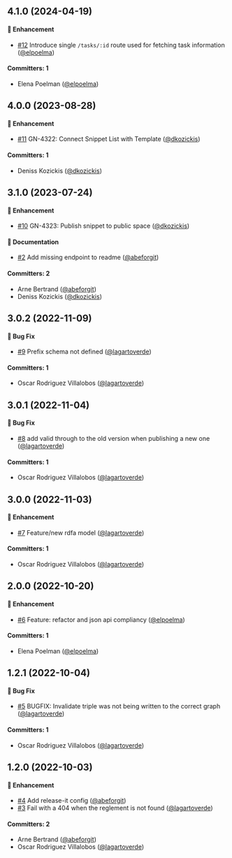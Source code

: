 








## 4.1.0 (2024-04-19)

#### :rocket: Enhancement
* [#12](https://github.com/lblod/reglement-publish-service/pull/12) Introduce single `/tasks/:id` route used for fetching task information ([@elpoelma](https://github.com/elpoelma))

#### Committers: 1
- Elena Poelman ([@elpoelma](https://github.com/elpoelma))

## 4.0.0 (2023-08-28)

#### :rocket: Enhancement
* [#11](https://github.com/lblod/reglement-publish-service/pull/11) GN-4322: Connect Snippet List with Template ([@dkozickis](https://github.com/dkozickis))

#### Committers: 1
- Deniss Kozickis ([@dkozickis](https://github.com/dkozickis))


## 3.1.0 (2023-07-24)

#### :rocket: Enhancement
* [#10](https://github.com/lblod/reglement-publish-service/pull/10) GN-4323: Publish snippet to public space ([@dkozickis](https://github.com/dkozickis))

#### :memo: Documentation
* [#2](https://github.com/lblod/reglement-publish-service/pull/2) Add missing endpoint to readme ([@abeforgit](https://github.com/abeforgit))

#### Committers: 2
- Arne Bertrand ([@abeforgit](https://github.com/abeforgit))
- Deniss Kozickis ([@dkozickis](https://github.com/dkozickis))

## 3.0.2 (2022-11-09)

#### :bug: Bug Fix
* [#9](https://github.com/lblod/reglement-publish-service/pull/9) Prefix schema not defined ([@lagartoverde](https://github.com/lagartoverde))

#### Committers: 1
- Oscar Rodriguez Villalobos ([@lagartoverde](https://github.com/lagartoverde))

## 3.0.1 (2022-11-04)

#### :bug: Bug Fix
* [#8](https://github.com/lblod/reglement-publish-service/pull/8) add valid through to the old version when publishing a new one ([@lagartoverde](https://github.com/lagartoverde))

#### Committers: 1
- Oscar Rodriguez Villalobos ([@lagartoverde](https://github.com/lagartoverde))

## 3.0.0 (2022-11-03)

#### :rocket: Enhancement
* [#7](https://github.com/lblod/reglement-publish-service/pull/7) Feature/new rdfa model ([@lagartoverde](https://github.com/lagartoverde))

#### Committers: 1
- Oscar Rodriguez Villalobos ([@lagartoverde](https://github.com/lagartoverde))

## 2.0.0 (2022-10-20)

#### :rocket: Enhancement
* [#6](https://github.com/lblod/reglement-publish-service/pull/6) Feature: refactor and json api compliancy ([@elpoelma](https://github.com/elpoelma))

#### Committers: 1
- Elena Poelman ([@elpoelma](https://github.com/elpoelma))

## 1.2.1 (2022-10-04)

#### :bug: Bug Fix
* [#5](https://github.com/lblod/reglement-publish-service/pull/5) BUGFIX: Invalidate triple was not being written to the correct graph ([@lagartoverde](https://github.com/lagartoverde))

#### Committers: 1
- Oscar Rodriguez Villalobos ([@lagartoverde](https://github.com/lagartoverde))


## 1.2.0 (2022-10-03)

#### :rocket: Enhancement
* [#4](https://github.com/lblod/reglement-publish-service/pull/4) Add release-it config ([@abeforgit](https://github.com/abeforgit))
* [#3](https://github.com/lblod/reglement-publish-service/pull/3) Fail with a 404 when the reglement is not found ([@lagartoverde](https://github.com/lagartoverde))

#### Committers: 2
- Arne Bertrand ([@abeforgit](https://github.com/abeforgit))
- Oscar Rodriguez Villalobos ([@lagartoverde](https://github.com/lagartoverde))


